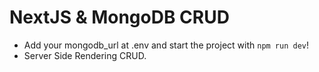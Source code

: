 # NextJS & MongoDB CRUD
- Add your mongodb_url at .env and start the project with `npm run dev`!
- Server Side Rendering CRUD.
